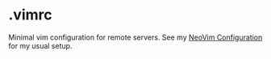 # .vimrc
Minimal vim configuration for remote servers. See my [NeoVim Configuration](https://github.com/corei8/CoreVim) for my usual setup.
